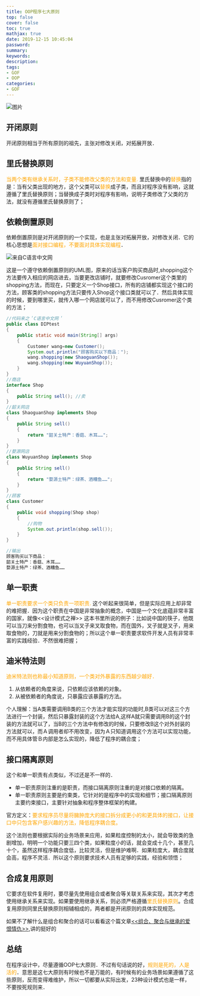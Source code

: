 ```yaml
---
title: OOP程序七大原则
top: false
cover: false
toc: true
mathjax: true
date: 2019-12-15 10:45:04
password:
summary:
keywords:
description:
tags:
- GOF
- OOP
categories:
- GOF
---
```




![图片](http://cdn.mjava.top/autumn-4656877_1920.png)



## 开闭原则

开闭原则相当于所有原则的祖先，主张对修改关闭，对拓展开放．



## 里氏替换原则

<font color=orange>当两个类有继承关系时，子类不能修改父类的方法和变量.  </font>里氏替换中的<font color=orange>替换</font>指的是：当有父类出现的地方，这个父类可以<font color=orange>替换</font>成子类，而且对程序没有影响，这就遵循了里氏替换原则；当替换成子类时对程序有影响，说明子类修改了父类的方法，就没有遵循里氏替换原则了；

## 依赖倒置原则

依赖倒置原则是对开闭原则的一个实现，也是主张对拓展开放，对修改关闭．它的核心思想是<font color=orange>面对接口编程，不要面对具体实现编程</font>．

![来自C语言中文网](http://cdn.mjava.top/3-1Q113131610L7.gif)

这是一个遵守依赖倒置原则的UML图，原来的话当客户购买商品时,shopping这个方法要传入相应的网店进去，当要更改店铺时，就要修改Cusromer这个类里的shopping方法，而现在，只要定义一个Shop接口，所有的店铺都实现这个接口的方法，顾客类的shopping方法只要传入Shop这个接口类就可以了．然后具体实现的时候，要到哪里买，就传入哪一个网店就可以了，而不用修改Cusromer这个类的方法；

```java
//代码来之＇C语言中文网＇
public class DIPtest
{
    public static void main(String[] args)
    {
        Customer wang=new Customer();
        System.out.println("顾客购买以下商品："); 
        wang.shopping(new ShaoguanShop()); 
        wang.shopping(new WuyuanShop());
    }
}
//商店
interface Shop
{
    public String sell(); //卖
}
//韶关网店
class ShaoguanShop implements Shop
{
    public String sell()
    {
        return "韶关土特产：香菇、木耳……"; 
    } 
}
//婺源网店
class WuyuanShop implements Shop
{
    public String sell()
    {
        return "婺源土特产：绿茶、酒糟鱼……"; 
    }
} 
//顾客
class Customer
{
    public void shopping(Shop shop)
    {
        //购物
        System.out.println(shop.sell()); 
    }
}

//输出
顾客购买以下商品：
韶关土特产：香菇、木耳……
婺源土特产：绿茶、酒糟鱼……
```

## 单一职责

<font color=orange>单一职责要求一个类只负责一项职责.  </font>这个听起来很简单，但是实际应用上却非常的难把握．因为这个职责在中国是非常抽象的概念，中国是一个文化底蕴非常丰富的国家，就像<<设计模式之禅>> 这本书里所说的例子：比如说中国的筷子，他既可以当刀来分割食物，也可以当叉子来叉取食物，而在国外，叉子就是叉子，用来取食物的，刀就是用来分割食物的；所以这个单一职责要求软件开发人员有非常丰富的实践经验．不然很难把握；

## 迪米特法则

<font color=orange>迪米特法则也称最小知道原则，一个类对外暴露的东西越少越好．</font>

1. 从依赖者的角度来说，只依赖应该依赖的对象。
2. 从被依赖者的角度说，只暴露应该暴露的方法。

个人理解：当A类需要调用B类的三个方法才能实现的功能时,B类可以对这三个方法进行一个封装，然后只暴露封装的这个方法给A,这样A就只需要调用B的这个封装的方法就可以了，当B的三个方法中有修改的时候，只要修改B这个对外封装的方法就可以，而Ａ调用者却不用改变，因为Ａ只知道调用这个方法可以实现功能，而不用具体管Ｂ内部是怎么实现的，降低了程序的耦合度；

## 接口隔离原则

这个和单一职责有点类似，不过还是不一样的．

- 单一职责原则注重的是职责，而接口隔离原则注重的是对接口依赖的隔离。
- 单一职责原则主要是约束类，它针对的是程序中的实现和细节；接口隔离原则主要约束接口，主要针对抽象和程序整体框架的构建。

官方定义：<font color=orange>要求程序员尽量将臃肿庞大的接口拆分成更小的和更具体的接口，让接口中只包含客户感兴趣的方法，降低程序耦合度。</font>

这个法则也要根据实际的业务场景来应用，如果粒度控制的太小，就会导致类的急剧增加，明明一个功能只要三四个类，如果粒度小的话，就会变成十几个，甚至几十个，虽然这样程序耦合度低，比较灵活，但是维护难啊．如果粒度大，耦合度就会高，程序不灵活．所以这个原则要求技术人员有足够的实践，经验和领悟；

## 合成复用原则

它要求在软件复用时，要尽量先使用组合或者聚合等关联关系来实现，其次才考虑使用继承关系来实现。如果要使用继承关系，则必须严格遵循<font color=orange>里氏替换原则</font>。合成复用原则同里氏替换原则相辅相成的，两者都是开闭原则的具体实现规范。

如果不了解什么是组合和聚合的话可以看看这个篇文章[<<组合、聚合与继承的爱恨情仇>>](https://blog.csdn.net/qq_31655965/article/details/54645220),讲的挺好的



## 总结

在程序设计中，尽量遵循OOP七大原则．不过有句话说的好，<font color=orange>规则是死的，人是活的</font>．意思是这七大原则有时候也不是万能的，有时候有的业务场景如果遵循了这些原则，反而变得难维护，所以一切都要从实际出发，23种设计模式也是一样，不要按死规则来．